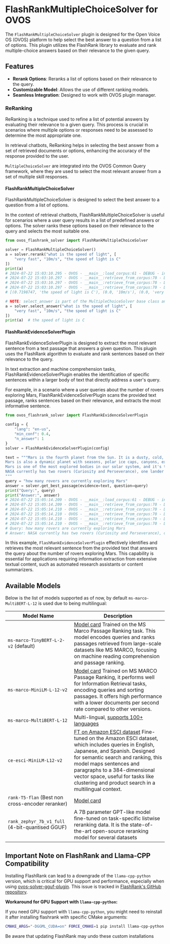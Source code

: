 # FlashRankMultipleChoiceSolver for OVOS

The `FlashRankMultipleChoiceSolver` plugin is designed for the Open Voice OS (OVOS) platform to help select the best
answer to a question from a list of options. This plugin utilizes the FlashRank library to evaluate and rank
multiple-choice answers based on their relevance to the given query.

## Features

- **Rerank Options**: Reranks a list of options based on their relevance to the query.
- **Customizable Model**: Allows the use of different ranking models.
- **Seamless Integration**: Designed to work with OVOS plugin manager.

### ReRanking

ReRanking is a technique used to refine a list of potential answers by evaluating their relevance to a given query.
This process is crucial in scenarios where multiple options or responses need to be assessed to determine the most
appropriate one.

In retrieval chatbots, ReRanking helps in selecting the best answer from a set of retrieved documents or options,
enhancing the accuracy of the response provided to the user.

`MultipleChoiceSolver` are integrated into the OVOS Common Query framework, where they are used to select the most
relevant answer from a set of multiple skill responses.

#### FlashRankMultipleChoiceSolver

FlashRankMultipleChoiceSolver is designed to select the best answer to a question from a list of options.

In the context of retrieval chatbots, FlashRankMultipleChoiceSolver is useful for scenarios where a user query results
in a list of predefined answers or options.
The solver ranks these options based on their relevance to the query and selects the most suitable one.

```python
from ovos_flashrank_solver import FlashRankMultipleChoiceSolver

solver = FlashRankMultipleChoiceSolver()
a = solver.rerank("what is the speed of light", [
    "very fast", "10m/s", "the speed of light is C"
])
print(a)
# 2024-07-22 15:03:10.295 - OVOS - __main__:load_corpus:61 - DEBUG - indexed 3 documents
# 2024-07-22 15:03:10.297 - OVOS - __main__:retrieve_from_corpus:70 - DEBUG - Rank 1 (score: 0.7198746800422668): the speed of light is C
# 2024-07-22 15:03:10.297 - OVOS - __main__:retrieve_from_corpus:70 - DEBUG - Rank 2 (score: 0.0): 10m/s
# 2024-07-22 15:03:10.297 - OVOS - __main__:retrieve_from_corpus:70 - DEBUG - Rank 3 (score: 0.0): very fast
# [(0.7198747, 'the speed of light is C'), (0.0, '10m/s'), (0.0, 'very fast')]

# NOTE: select_answer is part of the MultipleChoiceSolver base class and uses rerank internally
a = solver.select_answer("what is the speed of light", [
    "very fast", "10m/s", "the speed of light is C"
])
print(a)  # the speed of light is C
```

#### FlashRankEvidenceSolverPlugin

FlashRankEvidenceSolverPlugin is designed to extract the most relevant sentence from a text passage that answers a given
question. This plugin uses the FlashRank algorithm to evaluate and rank sentences based on their relevance to the query.

In text extraction and machine comprehension tasks, FlashRankEvidenceSolverPlugin enables the identification of specific
sentences within a larger body of text that directly address a user's query.

For example, in a scenario where a user queries about the number of rovers exploring Mars, FlashRankEvidenceSolverPlugin
scans the provided text passage, ranks sentences based on their relevance, and extracts the most informative sentence.

```python
from ovos_flashrank_solver import FlashRankEvidenceSolverPlugin

config = {
    "lang": "en-us",
    "min_conf": 0.4,
    "n_answer": 1
}
solver = FlashRankEvidenceSolverPlugin(config)

text = """Mars is the fourth planet from the Sun. It is a dusty, cold, desert world with a very thin atmosphere. 
Mars is also a dynamic planet with seasons, polar ice caps, canyons, extinct volcanoes, and evidence that it was even more active in the past.
Mars is one of the most explored bodies in our solar system, and it's the only planet where we've sent rovers to roam the alien landscape. 
NASA currently has two rovers (Curiosity and Perseverance), one lander (InSight), and one helicopter (Ingenuity) exploring the surface of Mars.
"""
query = "how many rovers are currently exploring Mars"
answer = solver.get_best_passage(evidence=text, question=query)
print("Query:", query)
print("Answer:", answer)
# 2024-07-22 15:05:14.209 - OVOS - __main__:load_corpus:61 - DEBUG - indexed 5 documents
# 2024-07-22 15:05:14.209 - OVOS - __main__:retrieve_from_corpus:70 - DEBUG - Rank 1 (score: 1.39238703250885): NASA currently has two rovers (Curiosity and Perseverance), one lander (InSight), and one helicopter (Ingenuity) exploring the surface of Mars.
# 2024-07-22 15:05:14.210 - OVOS - __main__:retrieve_from_corpus:70 - DEBUG - Rank 2 (score: 0.38667747378349304): Mars is one of the most explored bodies in our solar system, and it's the only planet where we've sent rovers to roam the alien landscape.
# 2024-07-22 15:05:14.210 - OVOS - __main__:retrieve_from_corpus:70 - DEBUG - Rank 3 (score: 0.15732118487358093): Mars is the fourth planet from the Sun.
# 2024-07-22 15:05:14.210 - OVOS - __main__:retrieve_from_corpus:70 - DEBUG - Rank 4 (score: 0.10177625715732574): Mars is also a dynamic planet with seasons, polar ice caps, canyons, extinct volcanoes, and evidence that it was even more active in the past.
# 2024-07-22 15:05:14.210 - OVOS - __main__:retrieve_from_corpus:70 - DEBUG - Rank 5 (score: 0.0): It is a dusty, cold, desert world with a very thin atmosphere.
# Query: how many rovers are currently exploring Mars
# Answer: NASA currently has two rovers (Curiosity and Perseverance), one lander (InSight), and one helicopter (Ingenuity) exploring the surface of Mars.

```

In this example, `FlashRankEvidenceSolverPlugin` effectively identifies and retrieves the most relevant sentence from
the provided text that answers the query about the number of rovers exploring Mars.
This capability is essential for applications requiring information extraction from extensive textual content, such as
automated research assistants or content summarizers.

## Available Models

Below is the list of models supported as of now, by default `ms-marco-MultiBERT-L-12` is used due to being multilingual:

| Model Name                                       | Description                                                                                                                                                                                                                                                                                                                                                                    |
|--------------------------------------------------|--------------------------------------------------------------------------------------------------------------------------------------------------------------------------------------------------------------------------------------------------------------------------------------------------------------------------------------------------------------------------------|
| `ms-marco-TinyBERT-L-2-v2` (default)             | [Model card](https://huggingface.co/cross-encoder/ms-marco-TinyBERT-L-2) Trained on the MS Marco Passage Ranking task. This model encodes queries and ranks passages retrieved from large-scale datasets like MS MARCO, focusing on machine reading comprehension and passage ranking.                                                                                         |
| `ms-marco-MiniLM-L-12-v2`                        | [Model card](https://huggingface.co/cross-encoder/ms-marco-MiniLM-L-12-v2) Trained on MS MARCO Passage Ranking, it performs well for Information Retrieval tasks, encoding queries and sorting passages. It offers high performance with a lower documents per second rate compared to other versions.                                                                         |
| `ms-marco-MultiBERT-L-12`                        | Multi-lingual, [supports 100+ languages](https://github.com/google-research/bert/blob/master/multilingual.md#list-of-languages)                                                                                                                                                                                                                                                |
| `ce-esci-MiniLM-L12-v2`                          | [FT on Amazon ESCI dataset](https://github.com/amazon-science/esci-data) Fine-tuned on the Amazon ESCI dataset, which includes queries in English, Japanese, and Spanish. Designed for semantic search and ranking, this model maps sentences and paragraphs to a 384-dimensional vector space, useful for tasks like clustering and product search in a multilingual context. |
| `rank-T5-flan` (Best non cross-encoder reranker) | [Model card](https://huggingface.co/bergum/rank-T5-flan)                                                                                                                                                                                                                                                                                                                       |
| `rank_zephyr_7b_v1_full` (4-bit-quantised GGUF)  | A 7B parameter GPT-like model fine-tuned on task-specific listwise reranking data. It is the state-of-the-art open-source reranking model for several datasets                                                                                                                                                                                                                 |

## Important Note on FlashRank and Llama-CPP Compatibility

Installing FlashRank can lead to a downgrade of the `llama-cpp-python` version, which is critical for GPU support and
performance, especially when using [ovos-solver-gguf-plugin](https://github.com/TigreGotico/ovos-solver-gguf-plugin). This issue is tracked
in [FlashRank's GitHub repository](https://github.com/PrithivirajDamodaran/FlashRank/issues/29).

**Workaround for GPU Support with `llama-cpp-python`:**

If you need GPU support with `llama-cpp-python`, you might need to reinstall it after installing flashrank with specific
CMake arguments:

```bash
CMAKE_ARGS="-DGGML_CUDA=on" FORCE_CMAKE=1 pip install llama-cpp-python --force-reinstall --no-cache-dir
```

Be aware that updating FlashRank may undo these custom installations
